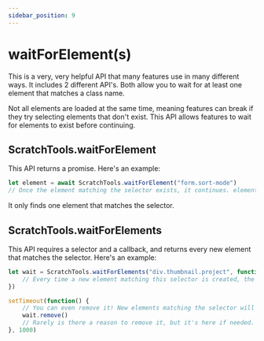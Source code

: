 ```yaml
---
sidebar_position: 9
---
```


# waitForElement(s)
This is a very, very helpful API that many features use in many different ways. It includes 2 different API's. Both allow you to wait for at least one element that matches a class name.

Not all elements are loaded at the same time, meaning features can break if they try selecting elements that don't exist. This API allows features to wait for elements to exist before continuing.

## ScratchTools.waitForElement
This API returns a promise. Here's an example:
```js
let element = await ScratchTools.waitForElement("form.sort-mode")
// Once the element matching the selector exists, it continues. element is now set to the new element that was found.
```
It only finds one element that matches the selector.

## ScratchTools.waitForElements
This API requires a selector and a callback, and returns every new element that matches the selector. Here's an example:
```js
let wait = ScratchTools.waitForElements("div.thumbnail.project", function(element) {
    // Every time a new element matching this selector is created, the callback is run.
})

setTimeout(function() {
    // You can even remove it! New elements matching the selector will no longer run the callback.
    wait.remove()
    // Rarely is there a reason to remove it, but it's here if needed.
}, 1000)
```